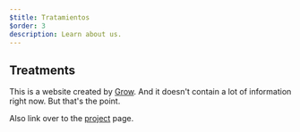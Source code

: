 ```yaml
---
$title: Tratamientos
$order: 3
description: Learn about us.
---
```

## Treatments

This is a website created by [Grow](https://grow.io). And it doesn't contain a
lot of information right now. But that's the point.

Also link over to the [project]([url('/content/pages/projects.md')]) page.

